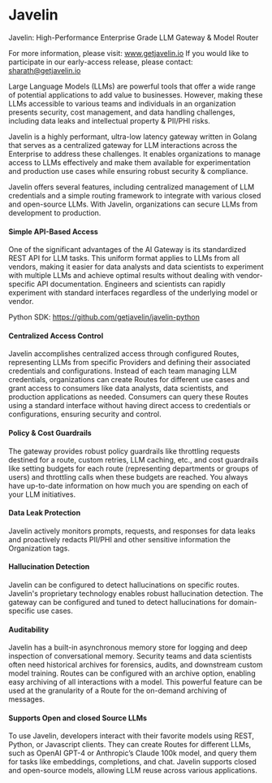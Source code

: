 # Javelin
Javelin: High-Performance Enterprise Grade LLM Gateway & Model Router

For more information, please visit: www.getjavelin.io
If you would like to participate in our early-access release, please contact: sharath@getjavelin.io

Large Language Models (LLMs) are powerful tools that offer a wide range of potential applications to add value to businesses. However, making these LLMs accessible to various teams and individuals in an organization presents security, cost management, and data handling challenges, including data leaks and intellectual property & PII/PHI risks.

Javelin is a highly performant, ultra-low latency gateway written in Golang that serves as a centralized gateway for LLM interactions across the Enterprise to address these challenges. It enables organizations to manage access to LLMs effectively and make them available for experimentation and production use cases while ensuring robust security & compliance. 

Javelin offers several features, including centralized management of LLM credentials and a simple routing framework to integrate with various closed and open-source LLMs. With Javelin, organizations can secure LLMs from development to production.

#### Simple API-Based Access
One of the significant advantages of the AI Gateway is its standardized REST API for LLM tasks. This uniform format applies to LLMs from all vendors, making it easier for data analysts and data scientists to experiment with multiple LLMs and achieve optimal results without dealing with vendor-specific API documentation. Engineers and scientists can rapidly experiment with standard interfaces regardless of the underlying model or vendor. 

Python SDK: https://github.com/getjavelin/javelin-python

#### Centralized Access Control
Javelin accomplishes centralized access through configured Routes, representing LLMs from specific Providers and defining their associated credentials and configurations. Instead of each team managing LLM credentials, organizations can create Routes for different use cases and grant access to consumers like data analysts, data scientists, and production applications as needed. Consumers can query these Routes using a standard interface without having direct access to credentials or configurations, ensuring security and control.

#### Policy & Cost Guardrails
The gateway provides robust policy guardrails like throttling requests destined for a route, custom retries, LLM caching, etc., and cost guardrails like setting budgets for each route (representing departments or groups of users) and throttling calls when these budgets are reached. You always have up-to-date information on how much you are spending on each of your LLM initiatives. 

#### Data Leak Protection
Javelin actively monitors prompts, requests, and responses for data leaks and proactively redacts PII/PHI and other sensitive information the Organization tags.  

#### Hallucination Detection
Javelin can be configured to detect hallucinations on specific routes. Javelin's proprietary technology enables robust hallucination detection. The gateway can be configured and tuned to detect hallucinations for domain-specific use cases.   

#### Auditability
Javelin has a built-in asynchronous memory store for logging and deep inspection of conversational memory. Security teams and data scientists often need historical archives for forensics, audits, and downstream custom model training. Routes can be configured with an archive option, enabling easy archiving of all interactions with a model. This powerful feature can be used at the granularity of a Route for the on-demand archiving of messages. 

#### Supports Open and closed Source LLMs
To use Javelin, developers interact with their favorite models using REST, Python, or Javascript clients. They can create Routes for different LLMs, such as OpenAI GPT-4 or Anthropic’s Claude 100k model, and query them for tasks like embeddings, completions, and chat. Javelin supports closed and open-source models, allowing LLM reuse across various applications.

